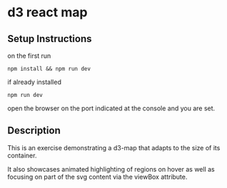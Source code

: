 # d3 react map

## Setup Instructions

on the first run
```
npm install && npm run dev
```

if already installed
```
npm run dev
```

open the browser on the port indicated at the console and you are set.

## Description

This is an exercise demonstrating a d3-map that adapts to the size of its container.

It also showcases animated highlighting of regions on hover as well as focusing on part of the svg content via the viewBox attribute.
